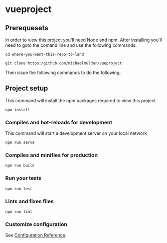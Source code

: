 # vueproject

## Prerequesets

In order to view this project you'll need Node and npm.
After installing you'll need to goto the comand line and use the following commands.

```
cd where-you-want-this-repo-to-land
```

```
git clone https:/github.com/michaelmulder/vueproject
```

Then issue the following commands to do the following:

## Project setup

This command will install the npm packages required to view this project

```
npm install
```

### Compiles and hot-reloads for development

This command will start a development server on your local network

```
npm run serve
```

### Compiles and minifies for production

```
npm run build
```

### Run your tests

```
npm run test
```

### Lints and fixes files

```
npm run lint
```

### Customize configuration

See [Configuration Reference](https://cli.vuejs.org/config/).
